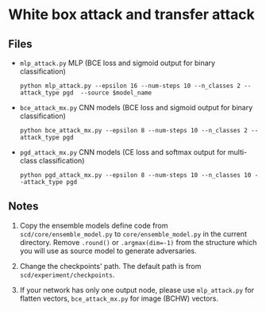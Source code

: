White box attack and transfer attack
=



Files
-


-   `mlp_attack.py` MLP (BCE loss and sigmoid output for binary classification)

        python mlp_attack.py --epsilon 16 --num-steps 10 --n_classes 2 --attack_type pgd  --source $model_name

-   `bce_attack_mx.py` CNN models (BCE loss and sigmoid output for binary classification)

        python bce_attack_mx.py --epsilon 8 --num-steps 10 --n_classes 2 --attack_type pgd


-   `pgd_attack_mx.py` CNN models (CE loss and softmax output for multi-class classification)

        python pgd_attack_mx.py --epsilon 8 --num-steps 10 --n_classes 10 --attack_type pgd

Notes
-

1. Copy the ensemble models define code from `scd/core/ensemble_model.py` 
to `core/ensemble_model.py` in the current directory. Remove `.round()` 
or `.argmax(dim=-1)` from the structure which you will use as source model to 
generate adversaries.

2. Change the checkpoints' path. The default path is from `scd/experiment/checkpoints`.

3. If your network has only one output node, please use  `mlp_attack.py` for flatten vectors,
`bce_attack_mx.py` for image (BCHW) vectors.
